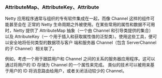 ### AttributeMap、AttributeKey<T>、Attribute<T>

Netty 应用程序通常与组织的专有软件集成在一起，而像 Channel 这样的组件可能甚至会在
正常的 Netty 生命周期之外被使用。在某些常用的属性和数据不可用时，Netty 提供了
AttributeMap 抽象（一个由 Channel 和引导类提供的集合）以及 AttributeKey<T>（一
个用于插入和获取属性值的泛型类）。使用这些工具，便可以安全地将任何类型的数据项与客户
端和服务器 Channel（包含 ServerChannel 的子 Channel）相关联了。

例如，考虑一个用于跟踪用户和 Channel 之间的关系的服务器应用程序。这可以通过将用户的 ID 存储为 Channel 的一个属性来完成。
类似的技术可以被用来基于用户的 ID 将消息路由给用户，或者关闭活动较少的 Channel。

